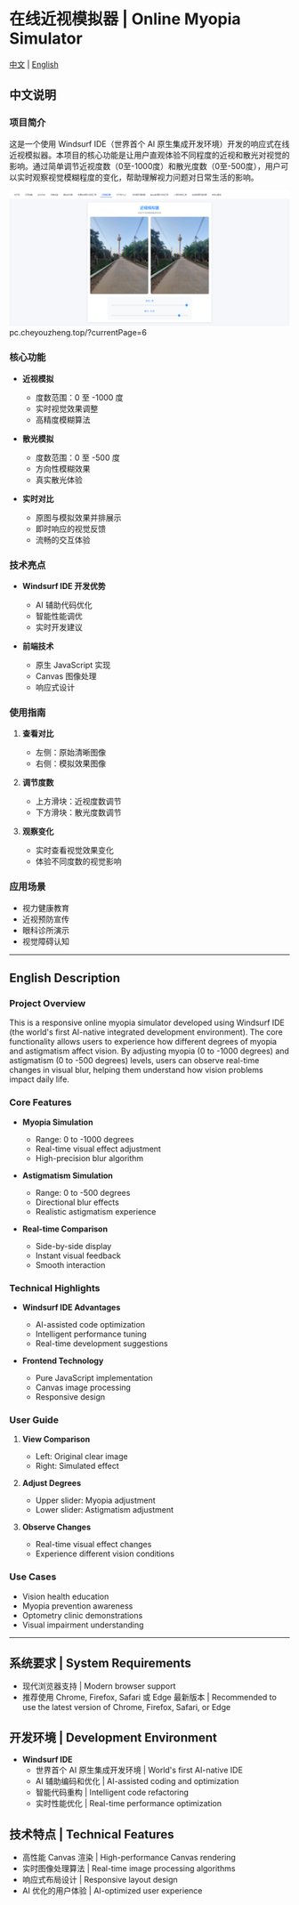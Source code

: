 # 在线近视模拟器 | Online Myopia Simulator

[中文](#chinese) | [English](#english)

<a name="chinese"></a>
## 中文说明

### 项目简介
这是一个使用 Windsurf IDE（世界首个 AI 原生集成开发环境）开发的响应式在线近视模拟器。本项目的核心功能是让用户直观体验不同程度的近视和散光对视觉的影响。通过简单调节近视度数（0至-1000度）和散光度数（0至-500度），用户可以实时观察视觉模糊程度的变化，帮助理解视力问题对日常生活的影响。

![alt text](image.png)
pc.cheyouzheng.top/?currentPage=6

### 核心功能
- **近视模拟**
  - 度数范围：0 至 -1000 度
  - 实时视觉效果调整
  - 高精度模糊算法

- **散光模拟**
  - 度数范围：0 至 -500 度
  - 方向性模糊效果
  - 真实散光体验

- **实时对比**
  - 原图与模拟效果并排展示
  - 即时响应的视觉反馈
  - 流畅的交互体验

### 技术亮点
- **Windsurf IDE 开发优势**
  - AI 辅助代码优化
  - 智能性能调优
  - 实时开发建议

- **前端技术**
  - 原生 JavaScript 实现
  - Canvas 图像处理
  - 响应式设计

### 使用指南
1. **查看对比**
   - 左侧：原始清晰图像
   - 右侧：模拟效果图像

2. **调节度数**
   - 上方滑块：近视度数调节
   - 下方滑块：散光度数调节

3. **观察变化**
   - 实时查看视觉效果变化
   - 体验不同度数的视觉影响

### 应用场景
- 视力健康教育
- 近视预防宣传
- 眼科诊所演示
- 视觉障碍认知

---

<a name="english"></a>
## English Description

### Project Overview
This is a responsive online myopia simulator developed using Windsurf IDE (the world's first AI-native integrated development environment). The core functionality allows users to experience how different degrees of myopia and astigmatism affect vision. By adjusting myopia (0 to -1000 degrees) and astigmatism (0 to -500 degrees) levels, users can observe real-time changes in visual blur, helping them understand how vision problems impact daily life.

### Core Features
- **Myopia Simulation**
  - Range: 0 to -1000 degrees
  - Real-time visual effect adjustment
  - High-precision blur algorithm

- **Astigmatism Simulation**
  - Range: 0 to -500 degrees
  - Directional blur effects
  - Realistic astigmatism experience

- **Real-time Comparison**
  - Side-by-side display
  - Instant visual feedback
  - Smooth interaction

### Technical Highlights
- **Windsurf IDE Advantages**
  - AI-assisted code optimization
  - Intelligent performance tuning
  - Real-time development suggestions

- **Frontend Technology**
  - Pure JavaScript implementation
  - Canvas image processing
  - Responsive design

### User Guide
1. **View Comparison**
   - Left: Original clear image
   - Right: Simulated effect

2. **Adjust Degrees**
   - Upper slider: Myopia adjustment
   - Lower slider: Astigmatism adjustment

3. **Observe Changes**
   - Real-time visual effect changes
   - Experience different vision conditions

### Use Cases
- Vision health education
- Myopia prevention awareness
- Optometry clinic demonstrations
- Visual impairment understanding

---

## 系统要求 | System Requirements
- 现代浏览器支持 | Modern browser support
- 推荐使用 Chrome, Firefox, Safari 或 Edge 最新版本 | Recommended to use the latest version of Chrome, Firefox, Safari, or Edge

## 开发环境 | Development Environment
- **Windsurf IDE**
  - 世界首个 AI 原生集成开发环境 | World's first AI-native IDE
  - AI 辅助编码和优化 | AI-assisted coding and optimization
  - 智能代码重构 | Intelligent code refactoring
  - 实时性能优化 | Real-time performance optimization

## 技术特点 | Technical Features
- 高性能 Canvas 渲染 | High-performance Canvas rendering
- 实时图像处理算法 | Real-time image processing algorithms
- 响应式布局设计 | Responsive layout design
- AI 优化的用户体验 | AI-optimized user experience